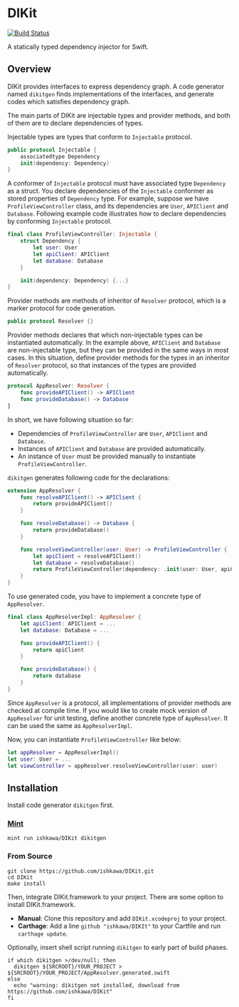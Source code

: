 # DIKit

[![Build Status](https://travis-ci.org/ishkawa/DIKit.svg?branch=master)](https://travis-ci.org/ishkawa/DIKit)

A statically typed dependency injector for Swift.

## Overview

DIKit provides interfaces to express dependency graph. A code generator named `dikitgen` finds implementations of the interfaces, and generate codes which satisfies dependency graph.

The main parts of DIKit are injectable types and provider methods, and both of them are to declare dependencies of types.

Injectable types are types that conform to `Injectable` protocol.

```swift
public protocol Injectable {
    associatedtype Dependency
    init(dependency: Dependency)
}
```

A conformer of `Injectable` protocol must have associated type `Dependency` as a struct. You declare dependencies of the `Injectable` conformer as stored properties of `Dependency` type. For example, suppose we have `ProfileViewController` class, and its dependencies are `User`, `APIClient` and `Database`. Following example code illustrates how to declare dependencies by conforming `Injectable` protocol.

```swift
final class ProfileViewController: Injectable {
    struct Dependency {
        let user: User
        let apiClient: APIClient
        let database: Database
    }

    init(dependency: Dependency) {...}
}
```

Provider methods are methods of inheritor of `Resolver` protocol, which is a marker protocol for code generation.

```swift
public protocol Resolver {}
```

Provider methods declares that which non-injectable types can be instantiated automatically. In the example above, `APIClient` and `Database` are non-injectable type, but they can be provided in the same ways in most cases. In this situation, define provider methods for the types in an inheritor of `Resolver` protocol, so that instances of the types are provided automatically.

```swift
protocol AppResolver: Resolver {
    func provideAPIClient() -> APIClient
    func provideDatabase() -> Database
}
```

In short, we have following situation so far:

- Dependencies of `ProfileViewController` are `User`, `APIClient` and `Database`.
- Instances of `APIClient` and `Database` are provided automatically.
- An instance of `User` must be provided manually to instantiate `ProfileViewController`.

`dikitgen` generates following code for the declarations:

```swift
extension AppResolver {
    func resolveAPIClient() -> APIClient {
        return provideAPIClient()
    }

    func resolveDatabase() -> Database {
        return provideDatabase()
    }

    func resolveViewController(user: User) -> ProfileViewController {
        let apiClient = resolveAPIClient()
        let database = resolveDatabase()
        return ProfileViewController(dependency: .init(user: User, apiClient: apiClient, database: Database))
    }
}
```

To use generated code, you have to implement a concrete type of `AppResolver`.

```swift
final class AppResolverImpl: AppResolver {
    let apiClient: APIClient = ...
    let database: Database = ...

    func provideAPIClient() {
        return apiClient
    }

    func provideDatabase() {
        return database
    }
}
```

Since `AppResolver` is a protocol, all implementations of provider methods are checked at compile time. If you would like to create mock version of `AppResolver` for unit testing, define another concrete type of `AppResolver`. It can be used the same as `AppResolverImpl`.

Now, you can instantiate `ProfileViewController` like below:

```swift
let appResolver = AppResolverImpl()
let user: User = ...
let viewController = appResolver.resolveViewController(user: user)
```

## Installation

Install code generator `dikitgen` first.

### [Mint](https://github.com/yonaskolb/mint)

```shell
mint run ishkawa/DIKit dikitgen
```

### From Source

```shell
git clone https://github.com/ishkawa/DIKit.git
cd DIKit
make install
```

Then, integrate DIKit.framework to your project. There are some option to install DIKit.framework.

- **Manual**: Clone this repository and add `DIKit.xcodeproj` to your project.
- **Carthage**: Add a line `github "ishkawa/DIKIt"` to your Cartfile and run `carthage update`.

Optionally, insert shell script running `dikitgen` to early part of build phases.

```shell
if which dikitgen >/dev/null; then
  dikitgen ${SRCROOT}/YOUR_PROJECT > ${SRCROOT}/YOUR_PROJECT/AppResolver.generated.swift
else
  echo "warning: dikitgen not installed, download from https://github.com/ishkawa/DIKit"
fi
```
